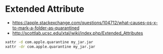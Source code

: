 # Extended Attribute 

- https://apple.stackexchange.com/questions/104712/what-causes-os-x-to-mark-a-folder-as-quarantined
- http://scottlab.ucsc.edu/xtal/wiki/index.php/Extended_Attributes

```sh
xattr -d com.apple.quarantine my_jar.jar
xattr -dr com.apple.quarantine my_jar.jar
```
